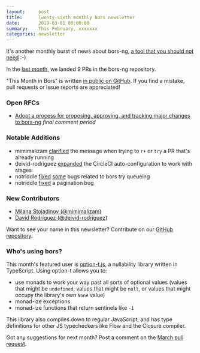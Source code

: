 ```yaml
---
layout:     post
title:      Twenty-sixth monthly bors newsletter
date:       2019-03-01 00:00:00
summary:    This February, xxxxxxx
categories: newsletter
---
```


It's another monthly burst of news about bors-ng, [a tool that you should not need](https://habr.com/ru/post/436264/) :-)

In the [last month](https://github.com/bors-ng/bors-ng/pulls?utf8=%E2%9C%93&q=is%3Apr%20is%3Amerged%20closed%3A2019-02-01..2019-02-28),
we landed 9 PRs in the bors-ng repository.

"This Month in Bors" is written [in public on GitHub][GitHub for TMiB].
If you find a mistake, pull requests or issue reports are appreciated!

[GitHub for TMiB]: https://github.com/bors-ng/bors-ng.github.io


### Open RFCs

* [Adopt a process for proposing, approving, and tracking major changes to bors-ng](https://forum.bors.tech/t/adopt-a-process-for-proposing-approving-and-tracking-major-changes-to-bors-ng/296) *final comment period*


### Notable Additions

* mimimalizam [clarified](https://github.com/bors-ng/bors-ng/pull/590) the message when trying to `r+` or `try` a PR that's already running
* deivid-rodriguez [expanded](https://github.com/bors-ng/bors-ng/pull/599) the CircleCI auto-configuration to work with stages
* notriddle [fixed](https://github.com/bors-ng/bors-ng/pull/596) [some](https://github.com/bors-ng/bors-ng/pull/597) bugs related to bors try queueing
* notriddle [fixed](https://github.com/bors-ng/bors-ng/pull/601) a pagination bug


### New Contributors

* [Milana Stojadinov (@mimimalizam)](https://github.com/mimimalizam)
* [David Rodríguez (@deivid-rodriguez)](https://github.com/deivid-rodriguez)

Want to see your name in this newsletter? Contribute on our [GitHub repository](https://github.com/bors-ng/bors-ng).


### Who's using bors?

This month's featured user is [option-t.js](https://github.com/karen-irc/option-t), a nullability library written in TypeScript. Using option-t allows you to:

* use monads to work your way past all sorts of optional values (values that might be `undefined`, values that might be `null`, or values that might occupy the library's own `None` value)
* monad-ize exceptions
* monad-ize functions that return sentinels like `-1`

This library also compiles down to regular JavaScript, and has type definitions for other JS typecheckers like Flow and the Closure compiler.

Got any suggestions for next month?
Post a comment on the [March pull request](https://github.com/bors-ng/bors-ng.github.io/pull/72).
